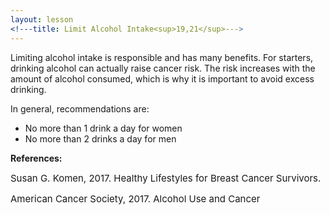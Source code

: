 ```yaml
---
layout: lesson
<!---title: Limit Alcohol Intake<sup>19,21</sup>--->
---
```


Limiting alcohol intake is responsible and has many benefits. For starters, drinking alcohol can actually raise cancer risk. The risk increases with the amount of alcohol consumed, which is why it is important to avoid excess drinking. 

In general, recommendations are:

* No more than 1 drink a day for women
* No more than 2 drinks a day for men

**References:**

<span style="font-size:15px;">Susan G. Komen, 2017. Healthy Lifestyles for Breast Cancer Survivors.</span>

<span style="font-size:15px;">American Cancer Society, 2017. Alcohol Use and Cancer</span> 
